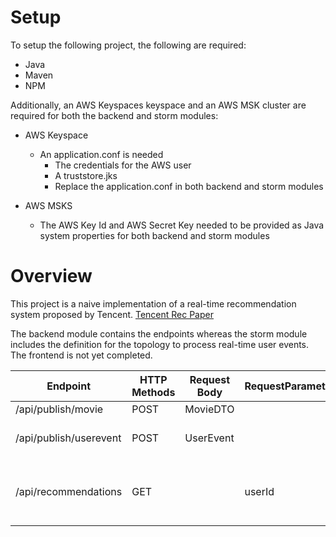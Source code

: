 # Setup

To setup the following project, the following are required:

- Java
- Maven
- NPM

Additionally, an AWS Keyspaces keyspace and an AWS MSK cluster are required for both the backend and storm modules:

- AWS Keyspace
  - An application.conf is needed 
    - The credentials for the AWS user
    - A truststore.jks
    - Replace the application.conf in both backend and storm modules

- AWS MSKS
  - The AWS Key Id and AWS Secret Key needed to be provided as Java system properties for both backend and storm modules
  

# Overview

This project is a naive implementation of a real-time recommendation system proposed by Tencent. [Tencent Rec Paper](https://dl.acm.org/doi/10.1145/2723372.2742785)

The backend module contains the endpoints whereas the storm module includes the definition for the topology to process real-time user events. The frontend is not yet completed. 

| Endpoint  | HTTP Methods | Request Body | RequestParameter | Description
| ------------- | ------------- | ------------- | ------------- | ------------- |
| /api/publish/movie  | POST | MovieDTO | | Stores a movie
| /api/publish/userevent  | POST  | UserEvent | | Produces a user event onto Kafka topic
| /api/recommendations | GET | | userId | Retrieves a list of unseen movie recommendations sorted by highest predicated rating

